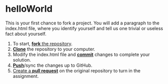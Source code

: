 # helloWorld
This is your first chance to fork a project. You will add a paragraph to the index.html file, where you identify yourself and tell us one trivial or useless fact about yourself.

1. To start, [**fork** the repository][forking].
1. [**Clone**][ref-clone] the repository to your computer.
1. Modify the index.html file and [**commit**][ref-commit] changes to complete your solution.
1. [**Push**][ref-push]/sync the changes up to GitHub.
1. [Create a **pull request**][pull-request] on the original repository to turn in the assignment.

<!-- Links -->
[forking]: https://guides.github.com/activities/forking/
[ref-clone]: http://gitref.org/creating/#clone
[ref-commit]: http://gitref.org/basic/#commit
[ref-push]: http://gitref.org/remotes/#push
[pull-request]: https://help.github.com/articles/creating-a-pull-request
[raw]: https://raw.githubusercontent.com/education/guide/master/docs/forks.md
